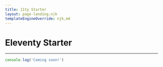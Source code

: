 ```yaml
---
title: 11ty Starter
layout: page-landing.njk
templateEngineOverride: njk,md
---
```


# Eleventy Starter
---

```javascript
console.log('Coming soon!')
```
